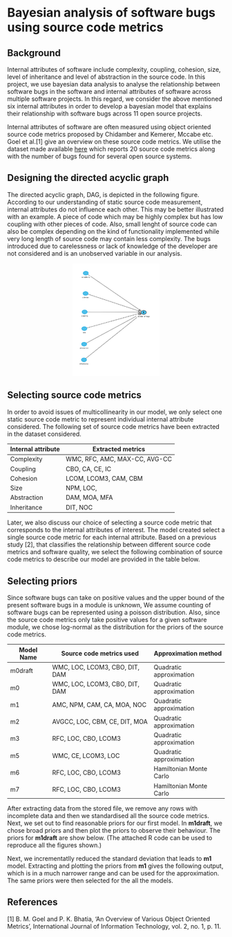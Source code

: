 # Bayesian analysis of software bugs using source code metrics

## Background
Internal attributes of software include complexity, coupling, cohesion, size, level of inheritance and level of abstraction in the source code. In this project, we use bayesian data analysis to analyse the relationship between software bugs in the software and internal attributes of software across multiple software projects. In this regard, we consider the above mentioned six internal attributes in order to develop a bayesian model that explains their relationship with software bugs across 11 open source projects.

Internal attributes of software are often measured using object oriented source code metrics proposed by Chidamber and Kemerer, Mccabe etc. Goel et al.[1] give an overview on these source code metrics. We utilise the dataset made available [here](https://figshare.com/articles/dataset/Software_Defect_Prediction_Dataset/13536506) which reports 20 source code metrics along with the number of bugs found for several open source systems.

## Designing the directed acyclic graph
The directed acyclic graph, DAG, is depicted in the following figure. According to our understanding of static source code measurement, internal attributes do not influence each other. This may be better illustrated with an example. A piece of code which may be highly complex but has low coupling with other pieces of code. Also, small lenght of source code can also be complex depending on the kind of functionality implemented while very long length of source code may contain less complexity. The bugs introduced due to carelessness or lack of knowledge of the developer are not considered and is an unobserved variable in our analysis.     

<p align="center">
  <img src="Images/DAGv1.png" width=40% height=40% title="DAG: internal attributes software bugs">
</p>

## Selecting source code metrics
In order to avoid issues of multicollinearity in our model, we only select one static source code metric to represent individual internal attribute considered. The following set of source code metrics have been extracted in the dataset considered. 

| Internal attribute | Extracted metrics             |
|--------------------|-------------------------------|
| Complexity         | WMC, RFC, AMC, MAX-CC, AVG-CC | 
| Coupling           | CBO, CA, CE, IC               |
| Cohesion           | LCOM, LCOM3, CAM, CBM         |
| Size               | NPM, LOC,                     |
| Abstraction        | DAM, MOA, MFA                 |
| Inheritance        | DIT, NOC                      |

Later, we also discuss our choice of selecting a source code metric that corresponds to the internal attributes of interest. The model created select a single source code metric for each internal attribute. Based on a previous study [2], that classifies the relationship between different source code metrics and software quality, we select the following combination of source code metrics to describe our model are provided in the table below.

## Selecting priors
Since software bugs can take on positive values and the upper bound of the present software bugs in a module is unknown, We assume counting of software bugs can be represented using a poisson distribution. Also, since the source code metrics only take positive values for a given software module, we chose log-normal as the distribution for the priors of the source code metrics.  

| Model Name | Source code metrics used       | Approximation method    | 
|------------|--------------------------------|-------------------------|
| m0draft    | WMC, LOC, LCOM3, CBO, DIT, DAM | Quadratic approximation |
| m0         | WMC, LOC, LCOM3, CBO, DIT, DAM | Quadratic approximation |
| m1         | AMC, NPM, CAM, CA, MOA, NOC    | Quadratic approximation |
| m2         | AVGCC, LOC, CBM, CE, DIT, MOA  | Quadratic approximation | 
| m3         | RFC, LOC, CBO, LCOM3           | Quadratic approximation |
| m5         | WMC, CE, LCOM3, LOC            | Quadratic approximation |
| m6         | RFC, LOC, CBO, LCOM3           | Hamiltonian Monte Carlo |
| m7         | RFC, LOC, CBO, LCOM3           | Hamiltonian Monte Carlo |

After extracting data from the stored file, we remove any rows with incomplete data and then we standardised all the source code metrics. Next, we set out to find reasonable priors for our first model. In **m1draft**, we chose broad priors and then plot the priors to observe their behaviour. The priors for **m1draft** are show below. (The attached R code can be used to reproduce all the figures shown.)   


Next, we incrementatlly reduced the standard deviation that leads to **m1** model. Extracting and plotting the priors from **m1** gives the following output, which is in a much narrower range and can be used for the approximation. The same priors were then selected for the all the models.





## References
[1] B. M. Goel and P. K. Bhatia, ‘An Overview of Various Object Oriented Metrics’, International Journal of Information Technology, vol. 2, no. 1, p. 11.
